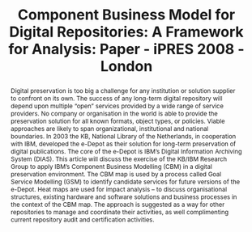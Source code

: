 ---
abstract: Digital preservation is too big a challenge for any institution or solution
  supplier to confront on its own. The success of any long-term digital repository
  will depend upon multiple “open” services provided by a wide range of service providers.
  No company or organisation in the world is able to provide the preservation solution
  for all known formats, object types, or policies. Viable approaches are likely to
  span organizational, institutional and national boundaries. In 2003 the KB, National
  Library of the Netherlands, in cooperation with IBM, developed the e-Depot as their
  solution for long-term preservation of digital publications. The core of the e-Depot
  is IBM’s Digital Information Archiving System (DIAS). This article will discuss
  the exercise of the KB/IBM Research Group to apply IBM’s Component Business Modelling
  (CBM) in a digital preservation environment. The CBM map is used by a process called
  Goal Service Modelling (GSM) to identify candidate services for future versions
  of the e-Depot. Heat maps are used for impact analysis – to discuss organisational
  structures, existing hardware and software solutions and business processes in the
  context of the CBM map. The approach is suggested as a way for other repositories
  to manage and coordinate their activities, as well complimenting current repository
  audit and certification activities.
creators:
- Lee, Christopher A.
- van Diessen, Raymond J.
- Sierman, Barbara
date: null
document_url: https://services.phaidra.univie.ac.at/api/object/o:294098/download
grand_parent: iPRES
institutions: []
keywords:
- london
landing_page_url: https://phaidra.univie.ac.at/o:294098
language: eng
layout: publication
license: CC BY-SA 3.0 AT
notes_url: null
parent: iPRES 2008
presentation_url: null
size: 113023
source_name: iPRES
title: 'Component Business Model for Digital Repositories: A Framework for Analysis:
  Paper - iPRES 2008 - London'
type: paper
year: 2008
---
